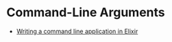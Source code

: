 # Command-Line Arguments

- [Writing a command line application in Elixir](https://asquera.de/blog/2015-04-10/writing-a-commandline-app-in-elixir/)

